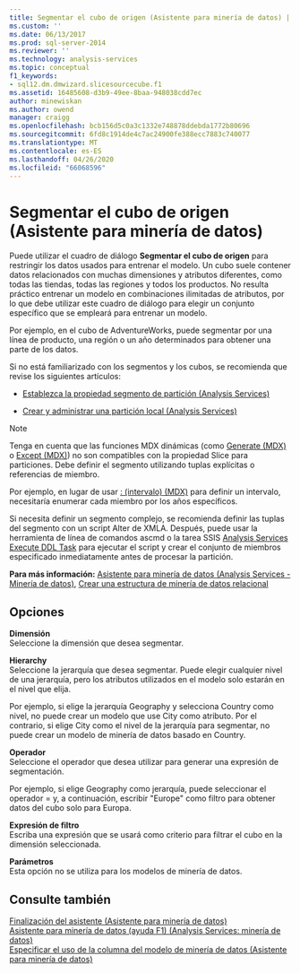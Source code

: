 ```yaml
---
title: Segmentar el cubo de origen (Asistente para minería de datos) | Microsoft Docs
ms.custom: ''
ms.date: 06/13/2017
ms.prod: sql-server-2014
ms.reviewer: ''
ms.technology: analysis-services
ms.topic: conceptual
f1_keywords:
- sql12.dm.dmwizard.slicesourcecube.f1
ms.assetid: 16485608-d3b9-49ee-8baa-948038cdd7ec
author: minewiskan
ms.author: owend
manager: craigg
ms.openlocfilehash: bcb156d5c0a3c1332e748878ddebda1772b80696
ms.sourcegitcommit: 6fd8c1914de4c7ac24900fe388ecc7883c740077
ms.translationtype: MT
ms.contentlocale: es-ES
ms.lasthandoff: 04/26/2020
ms.locfileid: "66068596"
---
```

# <a name="slice-source-cube-data-mining-wizard"></a>Segmentar el cubo de origen (Asistente para minería de datos)
  Puede utilizar el cuadro de diálogo **Segmentar el cubo de origen** para restringir los datos usados para entrenar el modelo. Un cubo suele contener datos relacionados con muchas dimensiones y atributos diferentes, como todas las tiendas, todas las regiones y todos los productos. No resulta práctico entrenar un modelo en combinaciones ilimitadas de atributos, por lo que debe utilizar este cuadro de diálogo para elegir un conjunto específico que se empleará para entrenar un modelo.  
  
 Por ejemplo, en el cubo de AdventureWorks, puede segmentar por una línea de producto, una región o un año determinados para obtener una parte de los datos.  
  
 Si no está familiarizado con los segmentos y los cubos, se recomienda que revise los siguientes artículos:  
  
-   [Establezca la propiedad segmento de partición &#40;Analysis Services&#41;](multidimensional-models/set-the-partition-slice-property-analysis-services.md)  
  
-   [Crear y administrar una partición local &#40;Analysis Services&#41;](multidimensional-models/create-and-manage-a-local-partition-analysis-services.md)  
  
> [!NOTE]  
>  Tenga en cuenta que las funciones MDX dinámicas (como [Generate &#40;MDX&#41;](/sql/mdx/generate-mdx) o [Except &#40;MDX&#41;](/sql/mdx/except-mdx-function)) no son compatibles con la propiedad Slice para particiones. Debe definir el segmento utilizando tuplas explícitas o referencias de miembro.  
>   
>  Por ejemplo, en lugar de usar [: &#40;intervalo&#41; &#40;MDX&#41;](/sql/mdx/range-mdx) para definir un intervalo, necesitaría enumerar cada miembro por los años específicos.  
>   
>  Si necesita definir un segmento complejo, se recomienda definir las tuplas del segmento con un script Alter de XMLA. Después, puede usar la herramienta de línea de comandos ascmd o la tarea SSIS [Analysis Services Execute DDL Task](../integration-services/control-flow/analysis-services-execute-ddl-task.md) para ejecutar el script y crear el conjunto de miembros especificado inmediatamente antes de procesar la partición.  
  
 **Para más información:** [Asistente para minería de datos &#40;Analysis Services - Minería de datos&#41;](data-mining/data-mining-wizard-analysis-services-data-mining.md), [Crear una estructura de minería de datos relacional](data-mining/create-a-relational-mining-structure.md)  
  
## <a name="options"></a>Opciones  
 **Dimensión**  
 Seleccione la dimensión que desea segmentar.  
  
 **Hierarchy**  
 Seleccione la jerarquía que desea segmentar. Puede elegir cualquier nivel de una jerarquía, pero los atributos utilizados en el modelo solo estarán en el nivel que elija.  
  
 Por ejemplo, si elige la jerarquía Geography y selecciona Country como nivel, no puede crear un modelo que use City como atributo. Por el contrario, si elige City como el nivel de la jerarquía para segmentar, no puede crear un modelo de minería de datos basado en Country.  
  
 **Operador**  
 Seleccione el operador que desea utilizar para generar una expresión de segmentación.  
  
 Por ejemplo, si elige Geography como jerarquía, puede seleccionar el operador = y, a continuación, escribir "Europe" como filtro para obtener datos del cubo solo para Europa.  
  
 **Expresión de filtro**  
 Escriba una expresión que se usará como criterio para filtrar el cubo en la dimensión seleccionada.  
  
 **Parámetros**  
 Esta opción no se utiliza para los modelos de minería de datos.  
  
## <a name="see-also"></a>Consulte también  
 [Finalización del asistente &#40;Asistente para minería de datos&#41;](completing-the-wizard-data-mining-wizard.md)   
 [Asistente para minería de datos (ayuda F1) &#40;Analysis Services: minería de datos&#41;](data-mining-wizard-f1-help-analysis-services-data-mining.md)   
 [Especificar el uso de la columna del modelo de minería de datos &#40;Asistente para minería de datos&#41;](specify-mining-model-column-usage-data-mining-wizard.md)  
  
  
